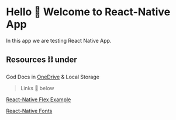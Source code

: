 # Hello :wave: Welcome to React-Native App 
In this app we are testing React Native App.


## Resources  :chains:  under
God Docs in [OneDrive](https://rapidqubedigital-my.sharepoint.com/personal/shubhankar_bag_rapidqube_com/_layouts/15/onedrive.aspx) & Local Storage

> Links :link: below

[React-Native Flex Example](https://reactnative.dev/docs/layout-props)

[React-Native Fonts](https://directory.vercel.app/)